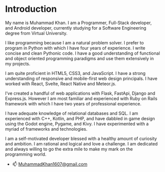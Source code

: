 # Introduction
My name is Muhammad Khan. I am a Programmer, Full-Stack developer, and Android developer, currently studying for a Software Engineering degree from Virtual University.

I like programming because I am a natural problem solver. I prefer to program in Python with which I have four years of experience. I write concise and clean Pythonic code. I have a good understanding of functional and object oriented programming paradigms and use them extensively in my projects.

I am quite proficient in HTML5, CSS3, and JavaScript. I have a strong understanding of responsive and mobile-first web design principals. I have worked with React, Svelte, React Native and Meteor.js.

I’ve created a handful of web applications with Flask, FastApi, Django and Express.js.
However I am most familiar and experienced with Ruby on Rails framework with which I have two years of professional experience. 

I have adequate knowledge of relational databases and SQL. I am experienced with C++, Kotlin, and PHP, and have dabbled in game design using the Godot engine, Pygame, and Kivy. I have experimented with a myriad of frameworks and technologies.

I am a self-motivated developer blessed with a healthy amount of curiosity and ambition. I am rational and logical and love a challenge. I am dedicated and always willing to go the extra mile to make my mark on the programming world.

- 📫 MuhammadKhan1607@gmail.com
